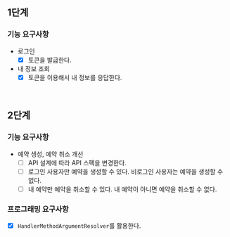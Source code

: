 ## 1단계

### 기능 요구사항

- 로그인
  - [x] 토큰을 발급한다.
- 내 정보 조회
  - [x] 토큰을 이용해서 내 정보를 응답한다.

<br/>

## 2단계

### 기능 요구사항
- 예약 생성, 예약 취소 개선
  - [ ] API 설계에 따라 API 스펙을 변경한다.
  - [ ] 로그인 사용자만 예약을 생성할 수 있다. 비로그인 사용자는 예약을 생성할 수 없다.
  - [ ] 내 예약만 예약을 취소할 수 있다. 내 예약이 아니면 예약을 취소할 수 없다.

### 프로그래밍 요구사항
- [x] `HandlerMethodArgumentResolver`를 활용한다.
